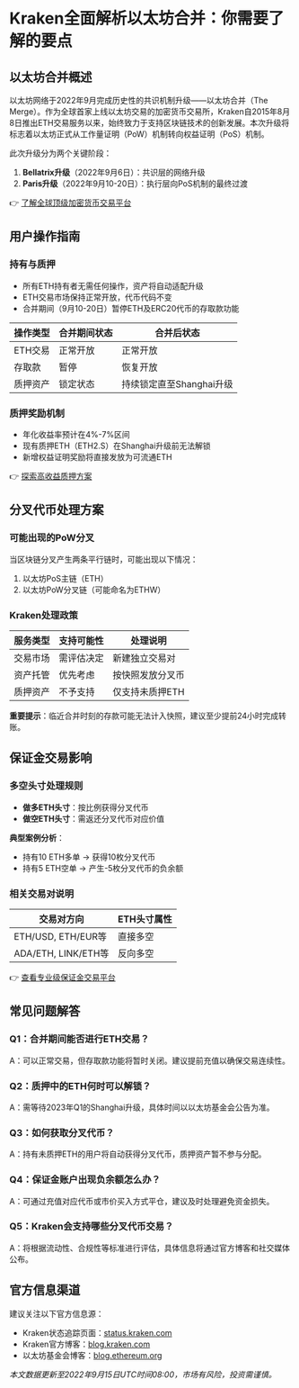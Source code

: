 # Kraken全面解析以太坊合并：你需要了解的要点

## 以太坊合并概述

以太坊网络于2022年9月完成历史性的共识机制升级——以太坊合并（The Merge）。作为全球首家上线以太坊交易的加密货币交易所，Kraken自2015年8月8日推出ETH交易服务以来，始终致力于支持区块链技术的创新发展。本次升级将标志着以太坊正式从工作量证明（PoW）机制转向权益证明（PoS）机制。

此次升级分为两个关键阶段：
1. **Bellatrix升级**（2022年9月6日）：共识层的网络升级
2. **Paris升级**（2022年9月10-20日）：执行层向PoS机制的最终过渡

👉 [了解全球顶级加密货币交易平台](https://bit.ly/okx_welcome)

## 用户操作指南

### 持有与质押

- 所有ETH持有者无需任何操作，资产将自动适配升级
- ETH交易市场保持正常开放，代币代码不变
- 合并期间（9月10-20日）暂停ETH及ERC20代币的存取款功能

| 操作类型 | 合并期间状态 | 合并后状态 |
|----------|--------------|------------|
| ETH交易 | 正常开放 | 正常开放 |
| 存取款 | 暂停 | 恢复开放 |
| 质押资产 | 锁定状态 | 持续锁定直至Shanghai升级 |

### 质押奖励机制

- 年化收益率预计在4%-7%区间
- 现有质押ETH（ETH2.S）在Shanghai升级前无法解锁
- 新增权益证明奖励将直接发放为可流通ETH

👉 [探索高收益质押方案](https://bit.ly/okx_welcome)

## 分叉代币处理方案

### 可能出现的PoW分叉

当区块链分叉产生两条平行链时，可能出现以下情况：
1. 以太坊PoS主链（ETH）
2. 以太坊PoW分叉链（可能命名为ETHW）

### Kraken处理政策

| 服务类型 | 支持可能性 | 处理说明 |
|----------|------------|----------|
| 交易市场 | 需评估决定 | 新建独立交易对 |
| 资产托管 | 优先考虑 | 按快照发放分叉币 |
| 质押资产 | 不予支持 | 仅支持未质押ETH |

**重要提示**：临近合并时刻的存款可能无法计入快照，建议至少提前24小时完成转账。

## 保证金交易影响

### 多空头寸处理规则

- **做多ETH头寸**：按比例获得分叉代币
- **做空ETH头寸**：需返还分叉代币对应价值

**典型案例分析**：
- 持有10 ETH多单 → 获得10枚分叉代币
- 持有5 ETH空单 → 产生-5枚分叉代币的负余额

### 相关交易对说明

| 交易对方向 | ETH头寸属性 |
|------------|-------------|
| ETH/USD, ETH/EUR等 | 直接多空 |
| ADA/ETH, LINK/ETH等 | 反向多空 |

👉 [查看专业级保证金交易平台](https://bit.ly/okx_welcome)

## 常见问题解答

### Q1：合并期间能否进行ETH交易？
A：可以正常交易，但存取款功能将暂时关闭。建议提前充值以确保交易连续性。

### Q2：质押中的ETH何时可以解锁？
A：需等待2023年Q1的Shanghai升级，具体时间以以太坊基金会公告为准。

### Q3：如何获取分叉代币？
A：持有未质押ETH的用户将自动获得分叉代币，质押资产暂不参与分配。

### Q4：保证金账户出现负余额怎么办？
A：可通过充值对应代币或市价买入方式平仓，建议及时处理避免资金损失。

### Q5：Kraken会支持哪些分叉代币交易？
A：将根据流动性、合规性等标准进行评估，具体信息将通过官方博客和社交媒体公布。

## 官方信息渠道

建议关注以下官方信息源：
- Kraken状态追踪页面：[status.kraken.com](https://status.kraken.com/)
- Kraken官方博客：[blog.kraken.com](https://blog.kraken.com/)
- 以太坊基金会博客：[blog.ethereum.org](https://blog.ethereum.org/)

*本文数据更新至2022年9月15日UTC时间08:00，市场有风险，投资需谨慎。*